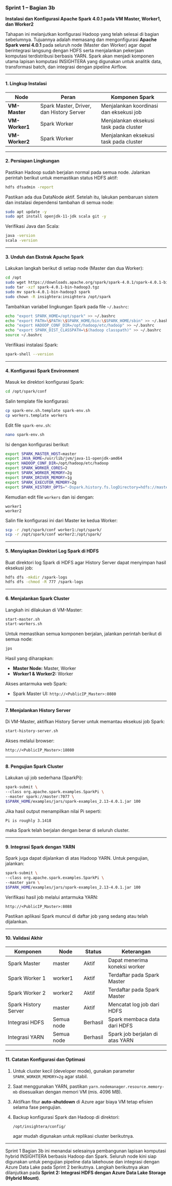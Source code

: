 ### Sprint 1 – Bagian 3b

**Instalasi dan Konfigurasi Apache Spark 4.0.1 pada VM Master, Worker1, dan Worker2**

Tahapan ini melanjutkan konfigurasi Hadoop yang telah selesai di bagian sebelumnya. Tujuannya adalah memasang dan mengonfigurasi **Apache Spark versi 4.0.1** pada seluruh node (Master dan Worker) agar dapat berintegrasi langsung dengan HDFS serta menjalankan pekerjaan komputasi terdistribusi berbasis YARN. Spark akan menjadi komponen utama lapisan komputasi INSIGHTERA yang digunakan untuk analitik data, transformasi batch, dan integrasi dengan pipeline Airflow.

---

#### 1. Lingkup Instalasi

| Node           | Peran                                    | Komponen Spark                          |
| -------------- | ---------------------------------------- | --------------------------------------- |
| **VM-Master**  | Spark Master, Driver, dan History Server | Menjalankan koordinasi dan eksekusi job |
| **VM-Worker1** | Spark Worker                             | Menjalankan eksekusi task pada cluster  |
| **VM-Worker2** | Spark Worker                             | Menjalankan eksekusi task pada cluster  |

---

#### 2. Persiapan Lingkungan

Pastikan Hadoop sudah berjalan normal pada semua node. Jalankan perintah berikut untuk memastikan status HDFS aktif:

```bash
hdfs dfsadmin -report
```

Pastikan ada dua DataNode aktif. Setelah itu, lakukan pembaruan sistem dan instalasi dependensi tambahan di semua node:

```bash
sudo apt update -y
sudo apt install openjdk-11-jdk scala git -y
```

Verifikasi Java dan Scala:

```bash
java -version
scala -version
```

---

#### 3. Unduh dan Ekstrak Apache Spark

Lakukan langkah berikut di setiap node (Master dan dua Worker):

```bash
cd /opt
sudo wget https://downloads.apache.org/spark/spark-4.0.1/spark-4.0.1-bin-hadoop3.tgz
sudo tar -xzf spark-4.0.1-bin-hadoop3.tgz
sudo mv spark-4.0.1-bin-hadoop3 spark
sudo chown -R insightera:insightera /opt/spark
```

Tambahkan variabel lingkungan Spark pada file `~/.bashrc`:

```bash
echo "export SPARK_HOME=/opt/spark" >> ~/.bashrc
echo "export PATH=\$PATH:\$SPARK_HOME/bin:\$SPARK_HOME/sbin" >> ~/.bashrc
echo "export HADOOP_CONF_DIR=/opt/hadoop/etc/hadoop" >> ~/.bashrc
echo "export SPARK_DIST_CLASSPATH=\$(hadoop classpath)" >> ~/.bashrc
source ~/.bashrc
```

Verifikasi instalasi Spark:

```bash
spark-shell --version
```

---

#### 4. Konfigurasi Spark Environment

Masuk ke direktori konfigurasi Spark:

```bash
cd /opt/spark/conf
```

Salin template file konfigurasi:

```bash
cp spark-env.sh.template spark-env.sh
cp workers.template workers
```

Edit file `spark-env.sh`:

```bash
nano spark-env.sh
```

Isi dengan konfigurasi berikut:

```bash
export SPARK_MASTER_HOST=master
export JAVA_HOME=/usr/lib/jvm/java-11-openjdk-amd64
export HADOOP_CONF_DIR=/opt/hadoop/etc/hadoop
export SPARK_WORKER_CORES=2
export SPARK_WORKER_MEMORY=2g
export SPARK_DRIVER_MEMORY=1g
export SPARK_EXECUTOR_MEMORY=2g
export SPARK_HISTORY_OPTS="-Dspark.history.fs.logDirectory=hdfs://master:9000/spark-logs"
```

Kemudian edit file `workers` dan isi dengan:

```
worker1
worker2
```

Salin file konfigurasi ini dari Master ke kedua Worker:

```bash
scp -r /opt/spark/conf worker1:/opt/spark/
scp -r /opt/spark/conf worker2:/opt/spark/
```

---

#### 5. Menyiapkan Direktori Log Spark di HDFS

Buat direktori log Spark di HDFS agar History Server dapat menyimpan hasil eksekusi job:

```bash
hdfs dfs -mkdir /spark-logs
hdfs dfs -chmod -R 777 /spark-logs
```

---

#### 6. Menjalankan Spark Cluster

Langkah ini dilakukan di VM-Master:

```bash
start-master.sh
start-workers.sh
```

Untuk memastikan semua komponen berjalan, jalankan perintah berikut di semua node:

```bash
jps
```

Hasil yang diharapkan:

* **Master Node:** Master, Worker
* **Worker1 & Worker2:** Worker

Akses antarmuka web Spark:

* Spark Master UI: `http://<PublicIP_Master>:8080`

---

#### 7. Menjalankan History Server

Di VM-Master, aktifkan History Server untuk memantau eksekusi job Spark:

```bash
start-history-server.sh
```

Akses melalui browser:

```
http://<PublicIP_Master>:18080
```

---

#### 8. Pengujian Spark Cluster

Lakukan uji job sederhana (SparkPi):

```bash
spark-submit \
--class org.apache.spark.examples.SparkPi \
--master spark://master:7077 \
$SPARK_HOME/examples/jars/spark-examples_2.13-4.0.1.jar 100
```

Jika hasil output menampilkan nilai Pi seperti:

```
Pi is roughly 3.1418
```

maka Spark telah berjalan dengan benar di seluruh cluster.

---

#### 9. Integrasi Spark dengan YARN

Spark juga dapat dijalankan di atas Hadoop YARN. Untuk pengujian, jalankan:

```bash
spark-submit \
--class org.apache.spark.examples.SparkPi \
--master yarn \
$SPARK_HOME/examples/jars/spark-examples_2.13-4.0.1.jar 100
```

Verifikasi hasil job melalui antarmuka YARN:

```
http://<PublicIP_Master>:8088
```

Pastikan aplikasi Spark muncul di daftar job yang sedang atau telah dijalankan.

---

#### 10. Validasi Akhir

| Komponen             | Node       | Status   | Keterangan                      |
| -------------------- | ---------- | -------- | ------------------------------- |
| Spark Master         | master     | Aktif    | Dapat menerima koneksi worker   |
| Spark Worker 1       | worker1    | Aktif    | Terdaftar pada Spark Master     |
| Spark Worker 2       | worker2    | Aktif    | Terdaftar pada Spark Master     |
| Spark History Server | master     | Aktif    | Mencatat log job dari HDFS      |
| Integrasi HDFS       | Semua node | Berhasil | Spark membaca data dari HDFS    |
| Integrasi YARN       | Semua node | Berhasil | Spark job berjalan di atas YARN |

---

#### 11. Catatan Konfigurasi dan Optimasi

1. Untuk cluster kecil (developer mode), gunakan parameter `SPARK_WORKER_MEMORY=2g` agar stabil.
2. Saat menggunakan YARN, pastikan `yarn.nodemanager.resource.memory-mb` disesuaikan dengan memori VM (mis. 4096 MB).
3. Aktifkan fitur **auto-shutdown** di Azure agar biaya VM tetap efisien selama fase pengujian.
4. Backup konfigurasi Spark dan Hadoop di direktori:

   ```
   /opt/insightera/config/
   ```

   agar mudah digunakan untuk replikasi cluster berikutnya.

---

Sprint 1 Bagian 3b ini menandai selesainya pembangunan lapisan komputasi hybrid INSIGHTERA berbasis Hadoop dan Spark. Seluruh node kini siap digunakan untuk pengujian pipeline data lakehouse dan integrasi dengan Azure Data Lake pada Sprint 2 berikutnya.
Langkah berikutnya akan dilanjutkan pada **Sprint 2: Integrasi HDFS dengan Azure Data Lake Storage (Hybrid Mount)**.
